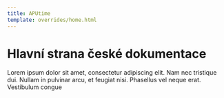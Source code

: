 ```yaml
---
title: APUtime
template: overrides/home.html
---
```


# Hlavní strana české dokumentace

Lorem ipsum dolor sit amet, consectetur adipiscing elit. Nam nec tristique dui. Nullam in pulvinar arcu, et feugiat nisi. Phasellus vel neque erat. Vestibulum congue
